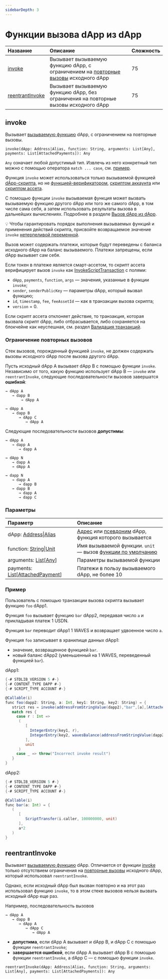 ```yaml
---
sidebarDepth: 3
---
```


# Функции вызова dApp из dApp

| Название | Описание | Сложность |
| :--- | :--- | :--- |
| [invoke](#invoke) | Вызывает вызываемую функцию dApp, c ограничением на [повторные вызовы](#reentrancy) исходного dApp | 75 |
| [reentrantInvoke](#reentrantinvoke) | Вызывает вызываемую функцию dApp, без ограничения на повторные вызовы исходного dApp | 75 |

## invoke

Вызывает [вызываемую функцию](/en/ride/functions/callable-function) dApp, с ограничением на повторные вызовы.

```ride
invoke(dApp: Address|Alias, function: String, arguments: List[Any], payments: List[AttachedPayments]): Any
```

`Any` означает любой допустимый тип. Извлечь из него конкретный тип можно с помощью<!-- макросов `as[T]` и `exactAs[T]` или --> оператора `match ... case`, см. [пример](#пример).

Функция `invoke` может использоваться только вызываемой функцией [dApp-скрипта](/ru/ride/script/script-types/dapp-script), но не [функцией-верификатором](/ru/ride/functions/verifier-function), [скриптом аккаунта](/ru/ride/script/script-types/account-script) или [скриптом ассета](/ru/ride/script/script-types/asset-script).

С помощью функции `invoke` вызываемая функция может вызвать вызываемую функцию другого dApp или того же самого dApp, в том числе сама себя, а затем использовать результаты вызова в дальнейших вычислениях. Подробнее в разделе [Вызов dApp из dApp](/ru/ride/advanced/dapp-to-dapp).

:bulb: Чтобы гарантировать порядок выполнения вызываемых функций и применения действий скрипта, присвойте возвращаемое значение `invoke` [ нетерпеливой переменной](/ru/ride/variables/).

Вызов может содержать платежи, которые будут переведены с баланса исходного dApp на баланс вызываемого. Платежи запрещены, если dApp вызывает сам себя.

Если токен в платеже является смарт-ассетом, то скрипт ассета верифицирует вызов `invoke` как [InvokeScriptTransaction](/ru/ride/structures/transaction-structures/invoke-script-transaction) с полями:
* `dApp`, `payments`, `function`, `args` — значения, указанные в функции `invoke`;
* `sender`, `senderPublicKey` — параметры dApp, который вызвал функцию;
* `id`, `timestamp`, `fee`, `feeAssetId` — как в транзакции вызова скрипта;
* `version` = 0.

Если скрипт ассета отклоняет действие, то транзакция, которая вызвала скрипт dApp, либо отбрасывается, либо сохраняется на блокчейне как неуспешная, см. раздел [Валидация транзакций](/ru/blockchain/transaction/transaction-validation).

### Ограничение повторных вызовов<a id="reentrancy"></a>

Стек вызовов, порожденный функцией `invoke`, не должен содержать вызовы исходного dApp после вызова другого dApp.

Пусть исходный dApp A вызывает dApp B c помощью функции `invoke`. Независимо от того, какую функцию использует dApp B — `invoke` или `reentrantInvoke`, следующие последовательности вызовов завершатся **ошибкой**:

```
→ dApp A
   → dapp B
       → dApp A
```

```
→ dApp A
   → dapp B
      → dApp C
         → dApp A
```

Следующие последовательности вызовов **допустимы**:

```
→ dApp A
   → dapp A
      → dapp A
```

```
→ dApp N
   → dapp A
   → dApp A
```

```
→ dapp N
   → dapp A
      → dapp B
   → dapp B
      → dapp A
      → dapp C
```

### Параметры

| Параметр | Описание |
| :--- | :--- |
| dApp: [Address](/ru/ride/structures/common-structures/address)&#124;[Alias](/ru/ride/structures/common-structures/alias) | [Адрес](/ru/blockchain/account/address) или [псевдоним](/ru/blockchain/account/alias) dApp, функция которого вызывается |
| function: [String](/ru/ride/data-types/string)&#124;[Unit](/ru/ride/data-types/unit) | Имя вызываемой функции. `unit` — вызов [функции по умолчанию](/ru/ride/functions/callable-function#default-callable-function) |
| arguments: [List](/ru/ride/data-types/list)[[Any](/ru/ride/data-types/any)] | Параметры вызываемой функции |
| payments: [List](/ru/ride/data-types/list)[[AttachedPayment](/ru/ride/structures/common-structures/attached-payment)] | Платежи в пользу вызываемого dApp, не более 10 |

### Пример

Пользователь с помощью транзакции вызова скрипта вызывает функцию `foo` dApp1.

Функция `foo` вызывает функцию `bar` dApp2, передавая число `a` и прикладывая платеж 1 USDN.

Функция `bar` переводит dApp1 1 WAVES и возвращает удвоенное число `a`.

Функция `foo` записывает в хранилище данных dApp1:
* значение, возвращенное функцией `bar`.
* новый баланс dApp2 (уменьшенный на 1 WAVES, переведенный функцией `bar`).

dApp1:

```scala
{-# STDLIB_VERSION 5 #-}
{-# CONTENT_TYPE DAPP #-}
{-# SCRIPT_TYPE ACCOUNT #-}

@Callable(i)
func foo(dapp2: String, a: Int, key1: String, key2: String) = {
   strict res = invoke(addressFromStringValue(dapp2),"bar",[a],[AttachedPayment(base58'DG2xFkPdDwKUoBkzGAhQtLpSGzfXLiCYPEzeKH2Ad24p',1000000)])
   match res {
     case r : Int => 
      (
         [
           IntegerEntry(key1, r),
           IntegerEntry(key2, wavesBalance(addressFromStringValue(dapp2)).regular)
         ],
         unit
      )
     case _ => throw("Incorrect invoke result") 
   }
}
```

dApp2:

```scala
{-# STDLIB_VERSION 5 #-}
{-# CONTENT_TYPE DAPP #-}
{-# SCRIPT_TYPE ACCOUNT #-}

@Callable(i)
func bar(a: Int) = {
   (
      [
         ScriptTransfer(i.caller, 100000000, unit)
      ],
      a*2
   )
}
```

## reentrantInvoke

Вызывает [вызываемую функцию](/ru/ride/functions/callable-function) dApp. Отличается от функции [invoke](#invoke) только отсутствием ограничения на [повторные вызовы](#reentrancy) исходного dApp, который использовал `reentrantInvoke`.

Однако, если исходный dApp был вызван повторно и на этот раз использовал функцию `invoke`, то в этом стеке вызовов нельзя вызвать исходный dApp еще раз.

Например, последовательность вызовов

```
→ dApp A
   → dapp B
      → dApp A
         → dApp C
            → dApp A
```

* **допустима**, если dApp A вызывает и dApp B, и dApp С с помощью функции `reentrantInvoke`;
* **завершается ошибкой**, если dApp A вызывает dApp B с помощью функции `reentrantInvoke`, а dApp С — с помощью функции `invoke`.

```ride
reentrantInvoke(dApp: Address|Alias, function: String, arguments: List[Any], payments: List[AttachedPayments]): Any
```
